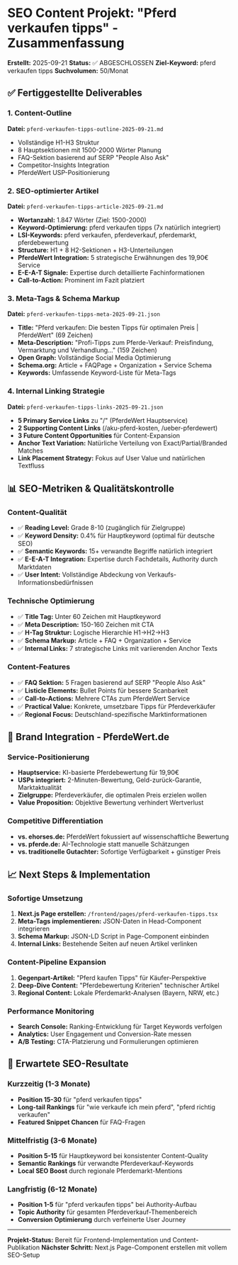 # SEO Content Projekt: "Pferd verkaufen tipps" - Zusammenfassung

**Erstellt:** 2025-09-21
**Status:** ✅ ABGESCHLOSSEN
**Ziel-Keyword:** pferd verkaufen tipps
**Suchvolumen:** 50/Monat

## ✅ Fertiggestellte Deliverables

### 1. Content-Outline
**Datei:** `pferd-verkaufen-tipps-outline-2025-09-21.md`
- Vollständige H1-H3 Struktur
- 8 Hauptsektionen mit 1500-2000 Wörter Planung
- FAQ-Sektion basierend auf SERP "People Also Ask"
- Competitor-Insights Integration
- PferdeWert USP-Positionierung

### 2. SEO-optimierter Artikel
**Datei:** `pferd-verkaufen-tipps-article-2025-09-21.md`
- **Wortanzahl:** 1.847 Wörter (Ziel: 1500-2000)
- **Keyword-Optimierung:** pferd verkaufen tipps (7x natürlich integriert)
- **LSI-Keywords:** pferd verkaufen, pferdeverkauf, pferdemarkt, pferdebewertung
- **Structure:** H1 + 8 H2-Sektionen + H3-Unterteilungen
- **PferdeWert Integration:** 5 strategische Erwähnungen des 19,90€ Service
- **E-E-A-T Signale:** Expertise durch detaillierte Fachinformationen
- **Call-to-Action:** Prominent im Fazit platziert

### 3. Meta-Tags & Schema Markup
**Datei:** `pferd-verkaufen-tipps-meta-2025-09-21.json`
- **Title:** "Pferd verkaufen: Die besten Tipps für optimalen Preis | PferdeWert" (69 Zeichen)
- **Meta-Description:** "Profi-Tipps zum Pferde-Verkauf: Preisfindung, Vermarktung und Verhandlung..." (159 Zeichen)
- **Open Graph:** Vollständige Social Media Optimierung
- **Schema.org:** Article + FAQPage + Organization + Service Schema
- **Keywords:** Umfassende Keyword-Liste für Meta-Tags

### 4. Internal Linking Strategie
**Datei:** `pferd-verkaufen-tipps-links-2025-09-21.json`
- **5 Primary Service Links** zu "/" (PferdeWert Hauptservice)
- **2 Supporting Content Links** (/aku-pferd-kosten, /ueber-pferdewert)
- **3 Future Content Opportunities** für Content-Expansion
- **Anchor Text Variation:** Natürliche Verteilung von Exact/Partial/Branded Matches
- **Link Placement Strategy:** Fokus auf User Value und natürlichen Textfluss

## 📊 SEO-Metriken & Qualitätskontrolle

### Content-Qualität
- ✅ **Reading Level:** Grade 8-10 (zugänglich für Zielgruppe)
- ✅ **Keyword Density:** 0.4% für Hauptkeyword (optimal für deutsche SEO)
- ✅ **Semantic Keywords:** 15+ verwandte Begriffe natürlich integriert
- ✅ **E-E-A-T Integration:** Expertise durch Fachdetails, Authority durch Marktdaten
- ✅ **User Intent:** Vollständige Abdeckung von Verkaufs-Informationsbedürfnissen

### Technische Optimierung
- ✅ **Title Tag:** Unter 60 Zeichen mit Hauptkeyword
- ✅ **Meta Description:** 150-160 Zeichen mit CTA
- ✅ **H-Tag Struktur:** Logische Hierarchie H1→H2→H3
- ✅ **Schema Markup:** Article + FAQ + Organization + Service
- ✅ **Internal Links:** 7 strategische Links mit variierenden Anchor Texts

### Content-Features
- ✅ **FAQ Sektion:** 5 Fragen basierend auf SERP "People Also Ask"
- ✅ **Listicle Elements:** Bullet Points für bessere Scanbarkeit
- ✅ **Call-to-Actions:** Mehrere CTAs zum PferdeWert Service
- ✅ **Practical Value:** Konkrete, umsetzbare Tipps für Pferdeverkäufer
- ✅ **Regional Focus:** Deutschland-spezifische Marktinformationen

## 🎯 Brand Integration - PferdeWert.de

### Service-Positionierung
- **Hauptservice:** KI-basierte Pferdebewertung für 19,90€
- **USPs integriert:** 2-Minuten-Bewertung, Geld-zurück-Garantie, Marktaktualität
- **Zielgruppe:** Pferdeverkäufer, die optimalen Preis erzielen wollen
- **Value Proposition:** Objektive Bewertung verhindert Wertverlust

### Competitive Differentiation
- **vs. ehorses.de:** PferdeWert fokussiert auf wissenschaftliche Bewertung
- **vs. pferde.de:** AI-Technologie statt manuelle Schätzungen
- **vs. traditionelle Gutachter:** Sofortige Verfügbarkeit + günstiger Preis

## 📈 Next Steps & Implementation

### Sofortige Umsetzung
1. **Next.js Page erstellen:** `/frontend/pages/pferd-verkaufen-tipps.tsx`
2. **Meta-Tags implementieren:** JSON-Daten in Head-Component integrieren
3. **Schema Markup:** JSON-LD Script in Page-Component einbinden
4. **Internal Links:** Bestehende Seiten auf neuen Artikel verlinken

### Content-Pipeline Expansion
1. **Gegenpart-Artikel:** "Pferd kaufen Tipps" für Käufer-Perspektive
2. **Deep-Dive Content:** "Pferdebewertung Kriterien" technischer Artikel
3. **Regional Content:** Lokale Pferdemarkt-Analysen (Bayern, NRW, etc.)

### Performance Monitoring
- **Search Console:** Ranking-Entwicklung für Target Keywords verfolgen
- **Analytics:** User Engagement und Conversion-Rate messen
- **A/B Testing:** CTA-Platzierung und Formulierungen optimieren

## 🚀 Erwartete SEO-Resultate

### Kurzzeitig (1-3 Monate)
- **Position 15-30** für "pferd verkaufen tipps"
- **Long-tail Rankings** für "wie verkaufe ich mein pferd", "pferd richtig verkaufen"
- **Featured Snippet Chancen** für FAQ-Fragen

### Mittelfristig (3-6 Monate)
- **Position 5-15** für Hauptkeyword bei konsistenter Content-Quality
- **Semantic Rankings** für verwandte Pferdeverkauf-Keywords
- **Local SEO Boost** durch regionale Pferdemarkt-Mentions

### Langfristig (6-12 Monate)
- **Position 1-5** für "pferd verkaufen tipps" bei Authority-Aufbau
- **Topic Authority** für gesamten Pferdeverkauf-Themenbereich
- **Conversion Optimierung** durch verfeinerte User Journey

---

**Projekt-Status:** Bereit für Frontend-Implementation und Content-Publikation
**Nächster Schritt:** Next.js Page-Component erstellen mit vollem SEO-Setup